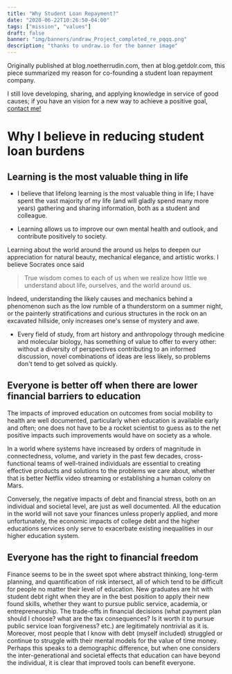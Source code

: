 ```yaml
---
title: "Why Student Loan Repayment?"
date: "2020-06-22T10:26:50-04:00"
tags: ["mission", "values"]
draft: false
banner: "img/banners/undraw_Project_completed_re_pqqq.png"
description: "thanks to undraw.io for the banner image"
---
```


Originally published at blog.noetherrudin.com, then at blog.getdolr.com, this piece summarized my reason for co-founding a student loan repayment company.

I still love developing, sharing, and applying knowledge in service of good causes; if you have an vision for a new way to achieve a positive goal, [contact me!](/contact)

<!--more-->

# Why I believe in reducing student loan burdens

## Learning is the most valuable thing in life

- I believe that lifelong learning is the most valuable thing in life; I have spent the vast majority of my life (and will gladly spend many more years) gathering and sharing information, both as a student and colleague.

- Learning allows us to improve our own mental health and outlook, and contribute positively to society.

Learning about the world around the around us helps to deepen our appreciation for natural beauty, mechanical elegance, and artistic works.
I believe Socrates once said

> True wisdom comes to each of us when we realize how little we understand about life, ourselves, and the world around us.

Indeed, understanding the likely causes and mechanics behind a phenomenon such as the low rumble of a thunderstorm on a summer night, or the painterly stratifications and curious structures in the rock on an excavated hillside, only increases one's sense of mystery and awe.

- Every field of study, from art history and anthropology through medicine and molecular biology, has something of value to offer to every other: without a diversity of perspectives contributing to an informed discussion, novel combinations of ideas are less likely, so problems don't tend to get solved as quickly.

## Everyone is better off when there are lower financial barriers to education

The impacts of improved education on outcomes from social mobility to health are well documented, particularly when education is available early and often; one does not have to be a rocket scientist to guess as to the net positive impacts such improvements would have on society as a whole.

In a world where systems have increased by orders of magnitude in connectedness, volume, and variety in the past few decades, cross-functional teams of well-trained individuals are essential to creating effective products and solutions to the problems we care about, whether that is better Netflix video streaming or establishing a human colony on Mars.

Conversely, the negative impacts of debt and financial stress, both on an individual and societal level, are just as well documented.
All the education in the world will not save your finances unless properly applied, and more unfortunately, the economic impacts of college debt and the higher educations services only serve to exacerbate existing inequalities in our higher education system.


## Everyone has the right to financial freedom

Finance seems to be in the sweet spot where abstract thinking, long-term planning, and quantification of risk intersect, all of which tend to be difficult for people no matter their level of education.
New graduates are hit with student debt right when they are in the best position to apply their new found skills, whether they want to pursue public service, academia, or entrepreneurship.
The trade-offs in financial decisions (what payment plan should I choose? what are the tax consequences? Is it worth it to pursue public service loan forgiveness? etc.) are legitimately nontrivial as it is.
Moreover, most people that I know with debt (myself included) struggled or continue to struggle with their mental models for the value of time money.
Perhaps this speaks to a demographic difference, but when one considers the inter-generational and societal effects that education can have beyond the individual, it is clear that improved tools can benefit everyone.
